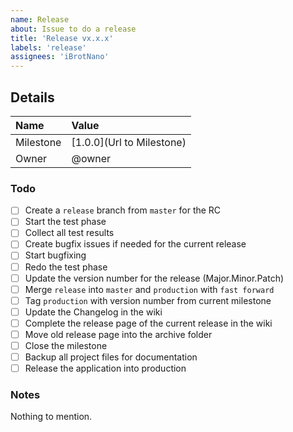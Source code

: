 ```yaml
---
name: Release
about: Issue to do a release
title: 'Release vx.x.x'
labels: 'release'
assignees: 'iBrotNano'
---
```


## Details

| Name      | Value |
| :-------- | :---- |
| Milestone | [1.0.0](Url to Milestone) |
| Owner     | @owner |

### Todo

- [ ] Create a `release` branch from `master` for the RC
- [ ] Start the test phase
- [ ] Collect all test results
- [ ] Create bugfix issues if needed for the current release
- [ ] Start bugfixing
- [ ] Redo the test phase
- [ ] Update the version number for the release (Major.Minor.Patch)
- [ ] Merge `release`  into `master` and `production` with `fast forward`
- [ ] Tag `production` with version number from current milestone
- [ ] Update the Changelog in the wiki
- [ ] Complete the release page of the current release in the wiki
- [ ] Move old release page into the archive folder
- [ ] Close the milestone
- [ ] Backup all project files for documentation
- [ ] Release the application into production

### Notes

Nothing to mention.
